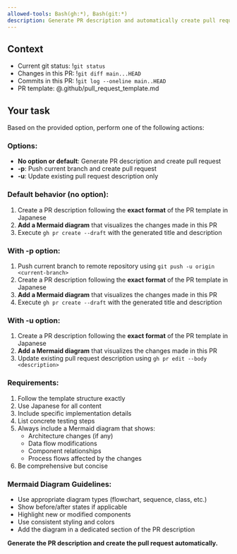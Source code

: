 ```yaml
---
allowed-tools: Bash(gh:*), Bash(git:*)
description: Generate PR description and automatically create pull request on GitHub
---
```


<!-- https://zenn.dev/hacobu/articles/d4a194b95aacd5 -->

## Context

- Current git status: !`git status`
- Changes in this PR: !`git diff main...HEAD`
- Commits in this PR: !`git log --oneline main..HEAD`
- PR template: @.github/pull_request_template.md

## Your task

Based on the provided option, perform one of the following actions:

### Options:

- **No option or default**: Generate PR description and create pull request
- **-p**: Push current branch and create pull request
- **-u**: Update existing pull request description only

### Default behavior (no option):

1. Create a PR description following the **exact format** of the PR template in Japanese
2. **Add a Mermaid diagram** that visualizes the changes made in this PR
3. Execute `gh pr create --draft` with the generated title and description

### With -p option:

1. Push current branch to remote repository using `git push -u origin <current-branch>`
2. Create a PR description following the **exact format** of the PR template in Japanese
3. **Add a Mermaid diagram** that visualizes the changes made in this PR
4. Execute `gh pr create --draft` with the generated title and description

### With -u option:

1. Create a PR description following the **exact format** of the PR template in Japanese
2. **Add a Mermaid diagram** that visualizes the changes made in this PR
3. Update existing pull request description using `gh pr edit --body <description>`

### Requirements:

1. Follow the template structure exactly
2. Use Japanese for all content
3. Include specific implementation details
4. List concrete testing steps
5. Always include a Mermaid diagram that shows:
   - Architecture changes (if any)
   - Data flow modifications
   - Component relationships
   - Process flows affected by the changes
6. Be comprehensive but concise

### Mermaid Diagram Guidelines:

- Use appropriate diagram types (flowchart, sequence, class, etc.)
- Show before/after states if applicable
- Highlight new or modified components
- Use consistent styling and colors
- Add the diagram in a dedicated section of the PR description

**Generate the PR description and create the pull request automatically.**
